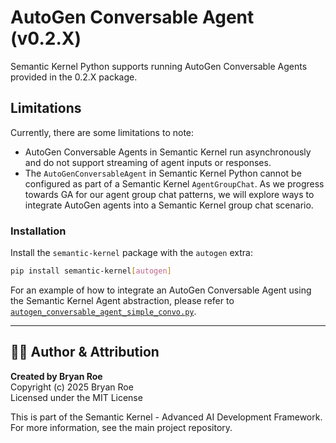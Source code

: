 # AutoGen Conversable Agent (v0.2.X)

Semantic Kernel Python supports running AutoGen Conversable Agents provided in the 0.2.X package.

## Limitations

Currently, there are some limitations to note:

- AutoGen Conversable Agents in Semantic Kernel run asynchronously and do not support streaming of agent inputs or responses.
- The `AutoGenConversableAgent` in Semantic Kernel Python cannot be configured as part of a Semantic Kernel `AgentGroupChat`. As we progress towards GA for our agent group chat patterns, we will explore ways to integrate AutoGen agents into a Semantic Kernel group chat scenario.

### Installation

Install the `semantic-kernel` package with the `autogen` extra:

```bash
pip install semantic-kernel[autogen]
```

For an example of how to integrate an AutoGen Conversable Agent using the Semantic Kernel Agent abstraction, please refer to [`autogen_conversable_agent_simple_convo.py`](../../../samples/concepts/agents/autogen_conversable_agent/autogen_conversable_agent_simple_convo.py).


---

## 👨‍💻 Author & Attribution

**Created by Bryan Roe**  
Copyright (c) 2025 Bryan Roe  
Licensed under the MIT License

This is part of the Semantic Kernel - Advanced AI Development Framework.
For more information, see the main project repository.
